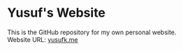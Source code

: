 # Yusuf's Website

This is the GitHub repository for my own personal website.\
Website URL: [yusufk.me](https://yusufk.me)
